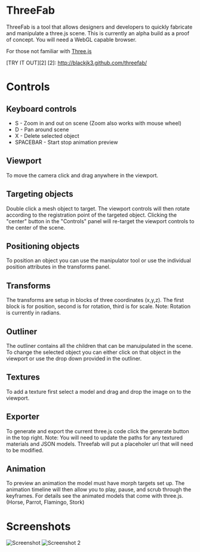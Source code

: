 ThreeFab	
=============

ThreeFab is a tool that allows designers and developers to quickly fabricate and manipulate a three.js scene.  This is currently an alpha build as a proof of concept. You will need a WebGL capable browser.

For those not familiar with [Three.js][1] 

[1]: https://github.com/mrdoob/three.js

[TRY IT OUT][2]
[2]: http://blackjk3.github.com/threefab/

Controls
=============

Keyboard controls
-------------
* S - Zoom in and out on scene (Zoom also works with mouse wheel)
* D - Pan around scene
* X - Delete selected object
* SPACEBAR - Start stop animation preview

Viewport
-------------
To move the camera click and drag anywhere in the viewport.  

Targeting objects
-------------
Double click a mesh object to target.  The viewport controls will then rotate according to the registration point of the targeted object.  Clicking the "center" button in the "Controls" panel will re-target the viewport controls to the center of the scene.

Positioning objects
-------------
To position an object you can use the manipulator tool or use the individual position attributes in the transforms panel.

Transforms
-------------
The transforms are setup in blocks of three coordinates (x,y,z).  The first block is for position, second is for rotation, third is for scale.  Note: Rotation is currently in radians. 

Outliner
-------------
The outliner contains all the children that can be manuipulated in the scene. To change the selected object you can either click on that object in the viewport or use the drop down provided in the outliner.

Textures
-------------
To add a texture first select a model and drag and drop the image on to the viewport.

Exporter
-------------
To generate and export the current three.js code click the generate button in the top right.  Note: You will need to update the paths for any textured materials and JSON models.  Threefab will put a placeholer url that will need to be modified.

Animation
-------------
To preview an animation the model must have morph targets set up.  The animation timeline will then allow you to play, pause, and scrub through the keyframes.  For details see the animated models that come with three.js.  (Horse, Parrot, Flamingo, Stork)

Screenshots
=============
![Screenshot](http://blackjk3.github.com/threefab/assets/screenie0.jpg)
![Screenshot 2](http://blackjk3.github.com/threefab/assets/screenie1.jpg)